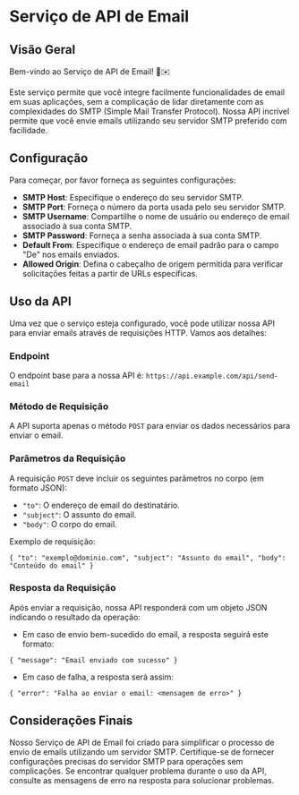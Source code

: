 # Serviço de API de Email

## Visão Geral

Bem-vindo ao Serviço de API de Email! 📧✉️

Este serviço permite que você integre facilmente funcionalidades de email em suas aplicações, sem a complicação de lidar diretamente com as complexidades do SMTP (Simple Mail Transfer Protocol). Nossa API incrível permite que você envie emails utilizando seu servidor SMTP preferido com facilidade.

## Configuração

Para começar, por favor forneça as seguintes configurações:

-   **SMTP Host**: Especifique o endereço do seu servidor SMTP.
-   **SMTP Port**: Forneça o número da porta usada pelo seu servidor SMTP.
-   **SMTP Username**: Compartilhe o nome de usuário ou endereço de email associado à sua conta SMTP.
-   **SMTP Password**: Forneça a senha associada à sua conta SMTP.
-   **Default From**: Especifique o endereço de email padrão para o campo "De" nos emails enviados.
-   **Allowed Origin**: Defina o cabeçalho de origem permitida para verificar solicitações feitas a partir de URLs específicas.

## Uso da API

Uma vez que o serviço esteja configurado, você pode utilizar nossa API para enviar emails através de requisições HTTP. Vamos aos detalhes:

### Endpoint

O endpoint base para a nossa API é: `https://api.example.com/api/send-email`

### Método de Requisição

A API suporta apenas o método `POST` para enviar os dados necessários para enviar o email.

### Parâmetros da Requisição

A requisição `POST` deve incluir os seguintes parâmetros no corpo (em formato JSON):

-   `"to"`: O endereço de email do destinatário.
-   `"subject"`: O assunto do email.
-   `"body"`: O corpo do email.

Exemplo de requisição:
 

`{
  "to": "exemplo@dominio.com",
  "subject": "Assunto do email",
  "body": "Conteúdo do email"
}` 

### Resposta da Requisição

Após enviar a requisição, nossa API responderá com um objeto JSON indicando o resultado da operação:

-   Em caso de envio bem-sucedido do email, a resposta seguirá este formato:
 

`{
  "message": "Email enviado com sucesso"
}` 

-   Em caso de falha, a resposta será assim:
 
`{
  "error": "Falha ao enviar o email: <mensagem de erro>"
}` 

## Considerações Finais

Nosso Serviço de API de Email foi criado para simplificar o processo de envio de emails utilizando um servidor SMTP. Certifique-se de fornecer configurações precisas do servidor SMTP para operações sem complicações. Se encontrar qualquer problema durante o uso da API, consulte as mensagens de erro na resposta para solucionar problemas.
